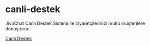 # canli-destek
JivoChat Canlı Destek Sistemi ile ziyaretçilerinizi mutlu müşterilere dönüştürün.

[Canlı Destek](https://www.jivochat.com.tr)
